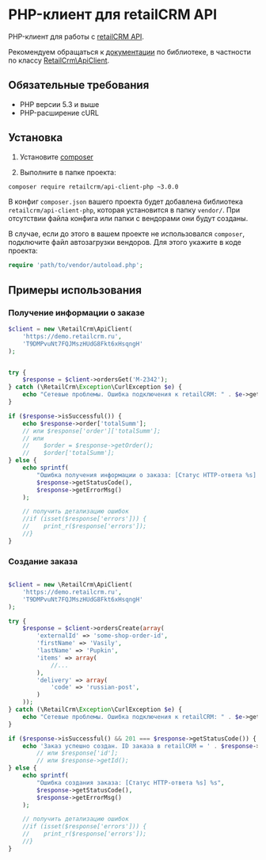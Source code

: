# PHP-клиент для retailCRM API

PHP-клиент для работы с [retailCRM API](http://www.retailcrm.ru/docs/Developers/ApiVersion3).

Рекомендуем обращаться к [документации](http://retailcrm.github.io/api-client-php) по библиотеке, в частности по классу [RetailCrm\ApiClient](http://retailcrm.github.io/api-client-php/class-RetailCrm.ApiClient.html).

## Обязательные требования

* PHP версии 5.3 и выше
* PHP-расширение cURL

## Установка

1) Установите [composer](https://getcomposer.org/download/)

2) Выполните в папке проекта:
```bash
composer require retailcrm/api-client-php ~3.0.0
```

В конфиг `composer.json` вашего проекта будет добавлена библиотека `retailcrm/api-client-php`, которая установится в папку `vendor/`. При отсутствии файла конфига или папки с вендорами они будут созданы.

В случае, если до этого в вашем проекте не использовался `composer`, подключите файл автозагрузки вендоров. Для этого укажите в коде проекта:
```php
require 'path/to/vendor/autoload.php';
```

## Примеры использования

### Получение информации о заказе
```php
$client = new \RetailCrm\ApiClient(
    'https://demo.retailcrm.ru',
    'T9DMPvuNt7FQJMszHUdG8Fkt6xHsqngH'
);


try {
    $response = $client->ordersGet('M-2342');
} catch (\RetailCrm\Exception\CurlException $e) {
    echo "Сетевые проблемы. Ошибка подключения к retailCRM: " . $e->getMessage();
}

if ($response->isSuccessful()) {
    echo $response->order['totalSumm'];
    // или $response['order']['totalSumm'];
    // или
    //    $order = $response->getOrder();
    //    $order['totalSumm'];
} else {
    echo sprintf(
        "Ошибка получения информации о заказа: [Статус HTTP-ответа %s] %s",
        $response->getStatusCode(),
        $response->getErrorMsg()
    );

    // получить детализацию ошибок
    //if (isset($response['errors'])) {
    //    print_r($response['errors']);
    //}
}
```

### Создание заказа
```php

$client = new \RetailCrm\ApiClient(
    'https://demo.retailcrm.ru',
    'T9DMPvuNt7FQJMszHUdG8Fkt6xHsqngH'
);

try {
    $response = $client->ordersCreate(array(
        'externalId' => 'some-shop-order-id',
        'firstName' => 'Vasily',
        'lastName' => 'Pupkin',
        'items' => array(
            //...
        ),
        'delivery' => array(
            'code' => 'russian-post',
        )
    ));
} catch (\RetailCrm\Exception\CurlException $e) {
    echo "Сетевые проблемы. Ошибка подключения к retailCRM: " . $e->getMessage();
}

if ($response->isSuccessful() && 201 === $response->getStatusCode()) {
    echo 'Заказ успешно создан. ID заказа в retailCRM = ' . $response->id;
        // или $response['id'];
        // или $response->getId();
} else {
    echo sprintf(
        "Ошибка создания заказа: [Статус HTTP-ответа %s] %s",
        $response->getStatusCode(),
        $response->getErrorMsg()
    );

    // получить детализацию ошибок
    //if (isset($response['errors'])) {
    //    print_r($response['errors']);
    //}
}
```
